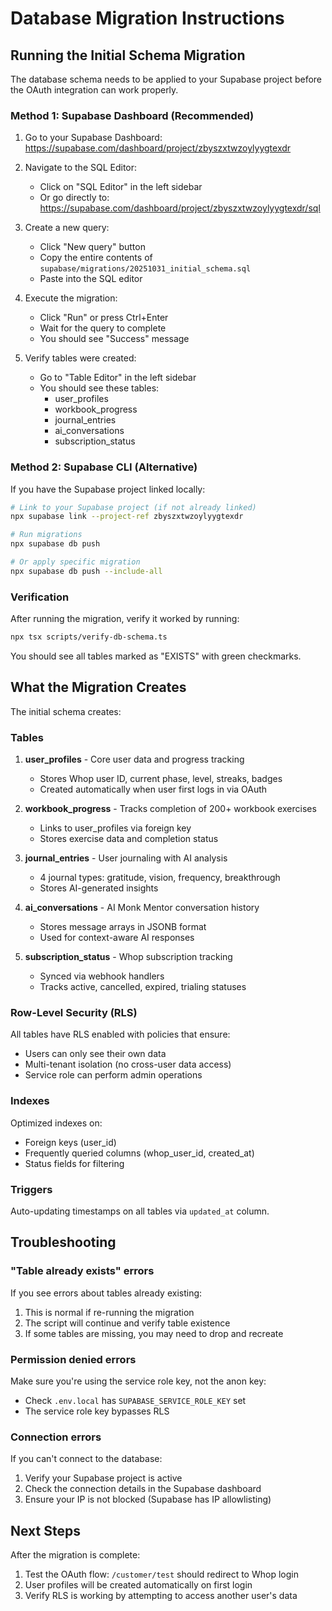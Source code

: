 # Database Migration Instructions

## Running the Initial Schema Migration

The database schema needs to be applied to your Supabase project before the OAuth integration can work properly.

### Method 1: Supabase Dashboard (Recommended)

1. Go to your Supabase Dashboard: https://supabase.com/dashboard/project/zbyszxtwzoylyygtexdr

2. Navigate to the SQL Editor:
   - Click on "SQL Editor" in the left sidebar
   - Or go directly to: https://supabase.com/dashboard/project/zbyszxtwzoylyygtexdr/sql

3. Create a new query:
   - Click "New query" button
   - Copy the entire contents of `supabase/migrations/20251031_initial_schema.sql`
   - Paste into the SQL editor

4. Execute the migration:
   - Click "Run" or press Ctrl+Enter
   - Wait for the query to complete
   - You should see "Success" message

5. Verify tables were created:
   - Go to "Table Editor" in the left sidebar
   - You should see these tables:
     - user_profiles
     - workbook_progress
     - journal_entries
     - ai_conversations
     - subscription_status

### Method 2: Supabase CLI (Alternative)

If you have the Supabase project linked locally:

```bash
# Link to your Supabase project (if not already linked)
npx supabase link --project-ref zbyszxtwzoylyygtexdr

# Run migrations
npx supabase db push

# Or apply specific migration
npx supabase db push --include-all
```

### Verification

After running the migration, verify it worked by running:

```bash
npx tsx scripts/verify-db-schema.ts
```

You should see all tables marked as "EXISTS" with green checkmarks.

## What the Migration Creates

The initial schema creates:

### Tables

1. **user_profiles** - Core user data and progress tracking
   - Stores Whop user ID, current phase, level, streaks, badges
   - Created automatically when user first logs in via OAuth

2. **workbook_progress** - Tracks completion of 200+ workbook exercises
   - Links to user_profiles via foreign key
   - Stores exercise data and completion status

3. **journal_entries** - User journaling with AI analysis
   - 4 journal types: gratitude, vision, frequency, breakthrough
   - Stores AI-generated insights

4. **ai_conversations** - AI Monk Mentor conversation history
   - Stores message arrays in JSONB format
   - Used for context-aware AI responses

5. **subscription_status** - Whop subscription tracking
   - Synced via webhook handlers
   - Tracks active, cancelled, expired, trialing statuses

### Row-Level Security (RLS)

All tables have RLS enabled with policies that ensure:
- Users can only see their own data
- Multi-tenant isolation (no cross-user data access)
- Service role can perform admin operations

### Indexes

Optimized indexes on:
- Foreign keys (user_id)
- Frequently queried columns (whop_user_id, created_at)
- Status fields for filtering

### Triggers

Auto-updating timestamps on all tables via `updated_at` column.

## Troubleshooting

### "Table already exists" errors

If you see errors about tables already existing:
1. This is normal if re-running the migration
2. The script will continue and verify table existence
3. If some tables are missing, you may need to drop and recreate

### Permission denied errors

Make sure you're using the service role key, not the anon key:
- Check `.env.local` has `SUPABASE_SERVICE_ROLE_KEY` set
- The service role key bypasses RLS

### Connection errors

If you can't connect to the database:
1. Verify your Supabase project is active
2. Check the connection details in the Supabase dashboard
3. Ensure your IP is not blocked (Supabase has IP allowlisting)

## Next Steps

After the migration is complete:
1. Test the OAuth flow: `/customer/test` should redirect to Whop login
2. User profiles will be created automatically on first login
3. Verify RLS is working by attempting to access another user's data
